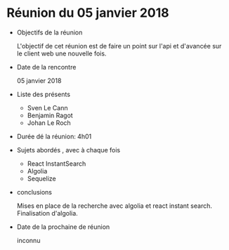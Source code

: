 # Réunion du 05 janvier 2018


- Objectifs de la réunion

  L'objectif de cet réunion est de faire un point sur l'api et d'avancée sur le client web une nouvelle fois.


- Date de la rencontre

  05 janvier 2018

- Liste des  présents

  - Sven Le Cann
  - Benjamin Ragot
  - Johan Le Roch

- Durée dé la réunion: 4h01

- Sujets abordés , avec à chaque fois 

  - React InstantSearch
  - Algolia
  - Sequelize

- conclusions

  Mises en place de la recherche avec algolia et react instant search. Finalisation d'algolia.

- Date de la prochaine de réunion
  
  inconnu
